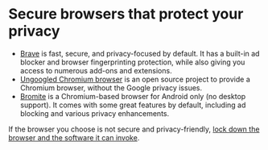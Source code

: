 # Secure browsers that protect your privacy

* [Brave](https://brave.com/) is fast, secure, and privacy-focused by default. It has a built-in ad blocker and browser fingerprinting 
protection, while also giving you access to numerous add-ons and extensions.
* [Ungoogled Chromium browser](https://github.com/Eloston/ungoogled-chromium) is an open source project to provide a Chromium browser, without the Google privacy issues.
* [Bromite](https://www.bromite.org/) is a Chromium-based browser for Android only (no desktop support). It comes with some great features by default, including ad blocking and various privacy enhancements.

If the browser you choose is not secure and privacy-friendly, [lock down the browser and the software it can invoke](data-mitigations:docs/browsing/README).
